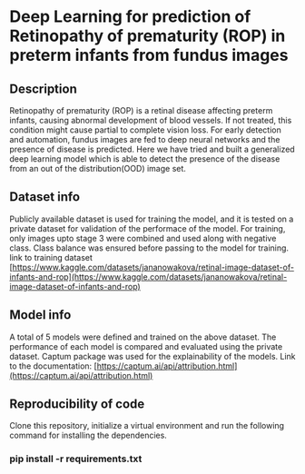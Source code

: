 # Deep Learning for prediction of Retinopathy of prematurity (ROP) in preterm infants from fundus images

## Description
Retinopathy of prematurity (ROP) is a retinal disease affecting preterm infants, causing abnormal development of blood vessels. If not treated, this condition might cause partial to complete vision loss.
For early detection and automation, fundus images are fed to deep neural networks and the presence of disease is predicted.
Here we have tried and built a generalized deep learning model which is able to detect the presence of the disease from an out of the distribution(OOD) image set.

## Dataset info
Publicly available dataset is used for training the model, and it is tested on a private dataset for validation of the performace of the model.
For training, only images upto stage 3 were combined and used along with negative class. Class balance was ensured before passing to the model for training.
link to training dataset [https://www.kaggle.com/datasets/jananowakova/retinal-image-dataset-of-infants-and-rop](https://www.kaggle.com/datasets/jananowakova/retinal-image-dataset-of-infants-and-rop)

## Model info
A total of 5 models were defined and trained on the above dataset. The performance of each model is compared and evaluated using the private dataset.
Captum package was used for the explainability of the models. Link to the documentation: [https://captum.ai/api/attribution.html](https://captum.ai/api/attribution.html)

## Reproducibility of code
Clone this repository, initialize a virtual environment and run the following command for installing the dependencies.
### pip install -r requirements.txt





